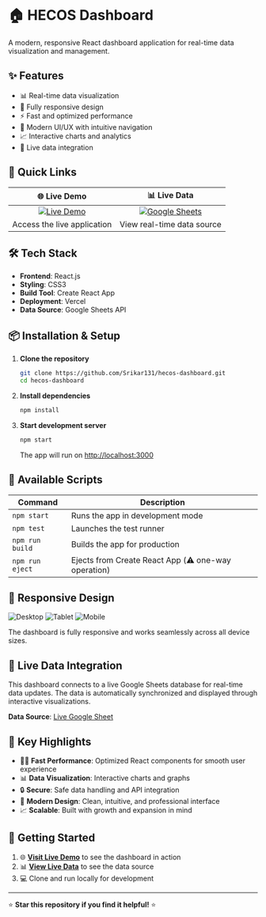 # 🏠 HECOS Dashboard

A modern, responsive React dashboard application for real-time data visualization and management.

## ✨ Features

- 📊 Real-time data visualization
- 📱 Fully responsive design
- ⚡ Fast and optimized performance
- 🎨 Modern UI/UX with intuitive navigation
- 📈 Interactive charts and analytics
- 🔄 Live data integration

## 🚀 Quick Links

| 🌐 Live Demo | 📊 Live Data |
|:---:|:---:|
| [![Live Demo](https://img.shields.io/badge/Live%20Demo-Visit%20Now-brightgreen?style=for-the-badge&logo=vercel)](https://hecos-dashboard.vercel.app/) | [![Google Sheets](https://img.shields.io/badge/Live%20Data-Google%20Sheets-34A853?style=for-the-badge&logo=google-sheets)](https://docs.google.com/spreadsheets/d/1_5wFyACpq1GsYw3Dw_01UqGOn5gAJH-pCQ-kpxIRjiU/edit?usp=sharing) |
| Access the live application | View real-time data source |

## 🛠️ Tech Stack

- **Frontend**: React.js
- **Styling**: CSS3
- **Build Tool**: Create React App
- **Deployment**: Vercel
- **Data Source**: Google Sheets API

## 📦 Installation & Setup

1. **Clone the repository**
   ```bash
   git clone https://github.com/Srikar131/hecos-dashboard.git
   cd hecos-dashboard
   ```

2. **Install dependencies**
   ```bash
   npm install
   ```

3. **Start development server**
   ```bash
   npm start
   ```
   The app will run on [http://localhost:3000](http://localhost:3000)

## 🎯 Available Scripts

| Command | Description |
|---------|-------------|
| `npm start` | Runs the app in development mode |
| `npm test` | Launches the test runner |
| `npm run build` | Builds the app for production |
| `npm run eject` | Ejects from Create React App (⚠️ one-way operation) |

## 📱 Responsive Design

![Desktop](https://img.shields.io/badge/Desktop-✅-success)
![Tablet](https://img.shields.io/badge/Tablet-✅-success)
![Mobile](https://img.shields.io/badge/Mobile-✅-success)

The dashboard is fully responsive and works seamlessly across all device sizes.

## 🔄 Live Data Integration

This dashboard connects to a live Google Sheets database for real-time data updates. The data is automatically synchronized and displayed through interactive visualizations.

**Data Source**: [Live Google Sheet](https://docs.google.com/spreadsheets/d/1_5wFyACpq1GsYw3Dw_01UqGOn5gAJH-pCQ-kpxIRjiU/edit?usp=sharing)

## 🌟 Key Highlights

- 🏃‍♂️ **Fast Performance**: Optimized React components for smooth user experience
- 📊 **Data Visualization**: Interactive charts and graphs
- 🔒 **Secure**: Safe data handling and API integration
- 🎨 **Modern Design**: Clean, intuitive, and professional interface
- 📈 **Scalable**: Built with growth and expansion in mind

## 🚦 Getting Started

1. 🌐 **[Visit Live Demo](https://hecos-dashboard.vercel.app/)** to see the dashboard in action
2. 📊 **[View Live Data](https://docs.google.com/spreadsheets/d/1_5wFyACpq1GsYw3Dw_01UqGOn5gAJH-pCQ-kpxIRjiU/edit?usp=sharing)** to see the data source
3. 💻 Clone and run locally for development

---

⭐ **Star this repository if you find it helpful!** ⭐
